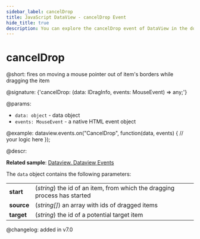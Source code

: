 ```yaml
---
sidebar_label: cancelDrop
title: JavaScript DataView - cancelDrop Event 
hide_title: true
description: You can explore the cancelDrop event of DataView in the documentation of the DHTMLX JavaScript UI library. Browse developer guides and API reference, try out code examples and live demos, and download a free 30-day evaluation version of DHTMLX Suite 7.
---
```

 
# cancelDrop

@short: fires on moving a mouse pointer out of item's borders while dragging the item

@signature: {'cancelDrop: (data: IDragInfo, events: MouseEvent) => any;'}

@params:
- `data: object` - data object
- `events: MouseEvent` - a native HTML event object

@example:
dataview.events.on("CancelDrop", function(data, events) {
    // your logic here
});

@descr:

**Related sample**: [Dataview. Dataview Events](https://snippet.dhtmlx.com/2d74uyoh)

The `data` object contains the following parameters:

<table>
	<tbody>
        <tr>
			<td><b>start</b></td>
			<td>(<i>string</i>) the id of an item, from which the dragging process has started</td>
		</tr>
        <tr>
			<td><b>source</b></td>
			<td>(<i>string[]</i>) an array with ids of dragged items</td>
		</tr>
        <tr>
			<td><b>target</b></td>
			<td>(<i>string</i>) the id of a potential target item</td>
		</tr>
    </tbody>
</table>

@changelog: added in v7.0

[comment]: # (@relatedapi: dataview/api/dataview_afterdrag_event.md dataview/api/dataview_afterdrop_event.md dataview/api/dataview_beforedrag_event.md dataview/api/dataview_beforedrop_event.md dataview/api/dataview_candrop_event.md dataview/api/dataview_dragin_event.md dataview/api/dataview_dragout_event.md dataview/api/dataview_dragstart_event.md)
